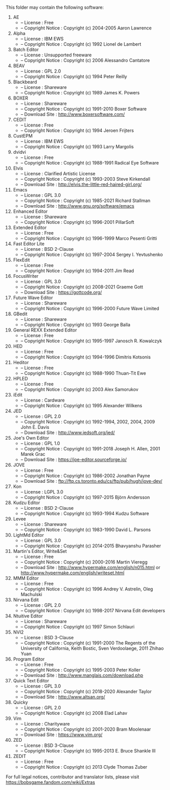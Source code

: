 ﻿This folder may contain the following software:

1. AE
   - – License : Free
   - – Copyright Notice : Copyright (c) 2004-2005 Aaron Lawrence
2. Alpha
   - – License : IBM EWS
   - – Copyright Notice : Copyright (c) 1992 Lionel de Lambert
3. Batch Editor
   - – License : Unsupported freeware
   - – Copyright Notice : Copyright (c) 2006 Alessandro Cantatore
4. BEAV
   - – License : GPL 2.0
   - – Copyright Notice : Copyright (c) 1994 Peter Reilly
5. Blackbeard
   - – License : Shareware
   - – Copyright Notice : Copyright (c) 1989 James K. Powers
6. BOXER
   - – License : Shareware
   - – Copyright Notice : Copyright (c) 1991-2010 Boxer Software
   - – Download Site : http://www.boxersoftware.com/
7. CEDIT
   - – License : Free
   - – Copyright Notice : Copyright (c) 1994 Jeroen Frijters
8. CustEPM
   - – License : IBM EWS
   - – Copyright Notice : Copyright (c) 1993 Larry Margolis
9. dvidvi
   - – License : Free
   - – Copyright Notice : Copyright (c) 1988-1991 Radical Eye Software
10. Elvis
    - – License : Clarified Artistic License
    - – Copyright Notice : Copyright (c) 1993-2003 Steve Kirkendall
    - – Download Site : http://elvis.the-little-red-haired-girl.org/
11. Emacs
    - – License : GPL 3.0
    - – Copyright Notice : Copyright (c) 1985-2021 Richard Stallman
    - – Download Site : http://www.gnu.org/software/emacs
12. Enhanced Editor
    - – License : Shareware
    - – Copyright Notice : Copyright (c) 1996-2001 PillarSoft
13. Extended Editor
    - – License : Free
    - – Copyright Notice : Copyright (c) 1996-1999 Marco Pesenti Gritti
14. Fast Editor Lite
    - – License : BSD 2-Clause
    - – Copyright Notice : Copyright (c) 1997-2004 Sergey I. Yevtushenko
15. FlexEdit
    - – License : Free
    - – Copyright Notice : Copyright (c) 1994-2011 Jim Read
16. FocusWriter
    - – License : GPL 3.0
    - – Copyright Notice : Copyright (c) 2008-2021 Graeme Gott
    - – Download Site : https://gottcode.org/
17. Future Wave Editor
    - – License : Shareware
    - – Copyright Notice : Copyright (c) 1996-2000 Future Wave Limited
18. GBedit
    - – License : Shareware
    - – Copyright Notice : Copyright (c) 1993 George Balla
19. General REXX Extended Editor
    - – License : Free
    - – Copyright Notice : Copyright (c) 1995-1997 Janosch R. Kowalczyk
20. HED
    - – License : Free
    - – Copyright Notice : Copyright (c) 1994-1996 Dimitris Kotsonis
21. Heditor
    - – License : Free
    - – Copyright Notice : Copyright (c) 1988-1990 Thuan-Tit Ewe
22. HPLED
    - – License : Free
    - – Copyright Notice : Copyright (c) 2003 Alex Samorukov
23. iEdit
    - – License : Cardware
    - – Copyright Notice : Copyright (c) 1995 Alexander Wilkens
24. JED
    - – License : GPL 2.0
    - – Copyright Notice : Copyright (c) 1992-1994, 2002, 2004, 2009 John E. Davis
    - – Download Site : http://www.jedsoft.org/jed/
25. Joe's Own Editor
    - – License : GPL 1.0
    - – Copyright Notice : Copyright (c) 1991-2018 Joseph H. Allen, 2001 Marek Grac
    - – Download Site : https://joe-editor.sourceforge.io/
26. JOVE
    - – License : Free
    - – Copyright Notice : Copyright (c) 1986-2002 Jonathan Payne
    - – Download Site : ftp://ftp.cs.toronto.edu/cs/ftp/pub/hugh/jove-dev/
27. Kon
    - – License : LGPL 3.0
    - – Copyright Notice : Copyright (c) 1997-2015 Björn Andersson
28. Kudzu Editor
    - – License : BSD 2-Clause
    - – Copyright Notice : Copyright (c) 1993-1994 Kudzu Software
29. Levee
    - – License : Shareware
    - – Copyright Notice : Copyright (c) 1983-1990 David L. Parsons
30. LightMd Editor
    - – License : GPL 3.0
    - – Copyright Notice : Copyright (c) 2014-2015 Bhavyanshu Parasher
31. Martin's Editor, Write&Set
    - – License : Free
    - – Copyright Notice : Copyright (c) 2000-2016 Martin Vieregg
    - – Download Site : http://www.hypermake.com/english/n015.html or http://www.hypermake.com/english/writeset.html
32. MMM Editor
    - – License : Free
    - – Copyright Notice : Copyright (c) 1996 Andrey V. Astrelin, Oleg Machulski
33. Nirvana Edit
    - – License : GPL 2.0
    - – Copyright Notice : Copyright (c) 1998-2017 Nirvana Edit developers
34. Ntuitive Editor
    - – License : Shareware
    - – Copyright Notice : Copyright (c) 1997 Simon Schlauri
35. NVI2
    - – License : BSD 3-Clause
    - – Copyright Notice : Copyright (c) 1991-2000 The Regents of the University of California, Keith Bostic, Sven Verdoolaege, 2011 Zhihao Yuan
36. Program Editor
    - – License : Free
    - – Copyright Notice : Copyright (c) 1995-2003 Peter Koller
    - – Download Site : http://www.manglais.com/download.php
37. Quick Text Editor
    - – License : GPL 3.0
    - – Copyright Notice : Copyright (c) 2018-2020 Alexander Taylor
    - – Download Site : http://www.altsan.org/
38. Quicky
    - – License : GPL 2.0
    - – Copyright Notice : Copyright (c) 2008 Elad Lahav
39. Vim
    - – License : Charityware
    - – Copyright Notice : Copyright (c) 2001-2020 Bram Moolenaar
    - – Download Site : https://www.vim.org/
40. ZED
    - – License : BSD 3-Clause
    - – Copyright Notice : Copyright (c) 1995-2013 E. Bruce Shankle III
41. ZEDIT
    - – License : Free
    - – Copyright Notice : Copyright (c) 2013 Clyde Thomas Zuber

For full legal notices, contributor and translator lists, please visit https://bobsgame.fandom.com/wiki/Extras

